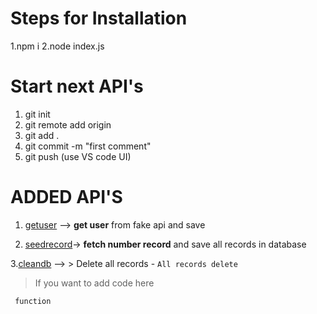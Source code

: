 # Steps for Installation
1.npm i
2.node index.js


# Start next API's
1. git init
2. git remote add origin
3. git add .
4. git commit -m "first comment"
5. git push (use VS code UI)

# ADDED API'S
1. [getuser](http://localhost:3000/api/user/getuser) --> **get user** from fake api and save 

2. [seedrecord](http://localhost:3000/api/user/seedrecord?rid=20)-> **fetch number record** and save all records in database

3.[cleandb](http://localhost:3000/api/user/cleandb) --> > Delete all records - `All records delete`


> If you want to add code here
``` Write JS code
 function 
```


